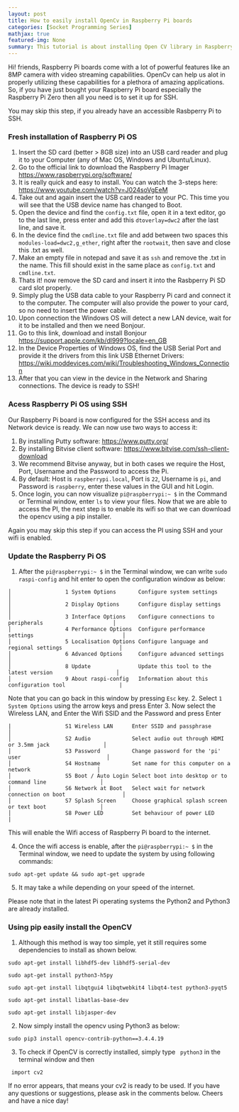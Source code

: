 ```yaml
---
layout: post
title: How to easily install OpenCv in Raspberry Pi boards
categories: [Socket Programming Series]
mathjax: true
featured-img: None
summary: This tutorial is about installing Open CV library in Raspberry Pi 
---
```


Hi! friends, Raspberry Pi boards come with a lot of powerful
features like an 8MP camera with video streaming capabilities. OpenCv can help us alot in properly utilizing these capabilities for a plethora of amazing applications.
So, if you have just bought your Raspberry Pi board especially the Raspberry Pi Zero then all you need is to set it up for SSH.


You may skip this step, if you already have an accessible Rasbperry Pi to SSH.

### Fresh installation of Raspberry Pi OS

1. Insert the SD card (better > 8GB size) into an USB card reader and plug it to your Computer (any of Mac OS, Windows and Ubuntu/Linux).
2. Go to the official link to download the Raspberry Pi Imager https://www.raspberrypi.org/software/
3. It is really quick and easy to install. You can watch the 3-steps here: https://www.youtube.com/watch?v=J024soVgEeM
4. Take out and again insert the USB card reader to your PC. This time you will see that the USB device name has changed to Boot.
5. Open the device and find the ```config.txt``` file, open it in a text editor, go to the last line, press enter and add this ```dtoverlay=dwc2``` after the last line, and save it.
6. In the device find the ```cmdline.txt``` file and add between two spaces this ```modules-load=dwc2,g_ether```, right after the ```rootwait```, then save and close this .txt as well.
7. Make an empty file in notepad and save it as ```ssh``` and remove the .txt in the name. This fill should exist in the same place as  ```config.txt``` and ```cmdline.txt```.
8. Thats it! now remove the SD card and insert it into the Rasbperry Pi SD card slot properly. 
9. Simply plug the USB data cable to your Raspberry Pi card and connect it to the computer. The computer will also provide the power to your card, so no need to insert the power cable.
10. Upon connection the Windows OS will detect a new LAN device, wait for it to be installed and then we need Bonjour.
11. Go to this link, download and install Bonjour https://support.apple.com/kb/dl999?locale=en_GB
12. In the Device Properties of Windows OS, find the USB Serial Port and provide it the drivers from this link USB Ethernet Drivers: https://wiki.moddevices.com/wiki/Troubleshooting_Windows_Connection
13. After that you can view in the device in the Network and Sharing connections. The device is ready to SSH!


### Acess Raspberry Pi OS using SSH

Our Raspberry Pi board is now configured for the SSH access and its Network device is ready. We can now use two ways to access it:
1. By installing Putty software: https://www.putty.org/
2. By installing Bitvise client software: https://www.bitvise.com/ssh-client-download
3. We recommend Bitvise anyway, but in both cases we require the Host, Port, Username and the Password to access the Pi.
4. By default: Host is ```raspberrypi.local```, Port is ```22```, Username is ```pi```, and Password is ```raspberry```, enter these values in the GUI and hit Login.
5. Once login, you can now visualize ```pi@raspberrypi:~ $``` in the Command or Terminal window, enter ```ls``` to view your files. Now that we are able to access the PI, the next step is to enable its wifi so that we can download the opencv using a pip installer.

Again you may skip this step if you can access the PI using SSH and your wifi is enabled.

### Update the Raspberry Pi OS 

1. After the ```pi@raspberrypi:~ $``` in the Terminal window, we can write ```sudo raspi-config``` and hit enter to open the configuration window as below:

```
│                 1 System Options       Configure system settings                                 │
│                 2 Display Options      Configure display settings                                │
│                 3 Interface Options    Configure connections to peripherals                      │
│                 4 Performance Options  Configure performance settings                            │
│                 5 Localisation Options Configure language and regional settings                  │
│                 6 Advanced Options     Configure advanced settings                               │
│                 8 Update               Update this tool to the latest version                    │
│                 9 About raspi-config   Information about this configuration tool                 |
```
Note that you can go back in this window by pressing ```Esc``` key.
2. Select  ```1 System Options``` using the arrow keys and press Enter
3. Now select the Wireless LAN, and Enter the Wifi SSID and the Password and press Enter
```
|                 S1 Wireless LAN      Enter SSID and passphrase                                   │
│                 S2 Audio             Select audio out through HDMI or 3.5mm jack                 │
│                 S3 Password          Change password for the 'pi' user                           │
│                 S4 Hostname          Set name for this computer on a network                     │
│                 S5 Boot / Auto Login Select boot into desktop or to command line                 │
│                 S6 Network at Boot   Select wait for network connection on boot                  │
│                 S7 Splash Screen     Choose graphical splash screen or text boot                 │
│                 S8 Power LED         Set behaviour of power LED                                  |
```
This will enable the Wifi access of Raspberry Pi board to the internet. 

4. Once the wifi access is enable, after the ```pi@raspberrypi:~ $``` in the Terminal window, we need to update the system by using following commands:

```sudo apt-get update && sudo apt-get upgrade```

5. It may take a while depending on your speed of the internet.

Please note that in the latest Pi operating systems the Python2 and Python3 are already installed.

### Using pip easily install the OpenCV

1. Although this method is way too simple, yet it still requires some dependencies to install as shown below.

```sudo apt-get install libhdf5-dev libhdf5-serial-dev```

```sudo apt-get install python3-h5py```

```sudo apt-get install libqtgui4 libqtwebkit4 libqt4-test python3-pyqt5```

```sudo apt-get install libatlas-base-dev```

```sudo apt-get install libjasper-dev```

2. Now simply install the opencv using Python3 as below:

```sudo pip3 install opencv-contrib-python==3.4.4.19```

3. To check if OpenCV is correctly installed, simply type ``` python3``` in the terminal window and then

``` import cv2```

If no error appears, that means your cv2 is ready to be used. If you have any questions or suggestions, please ask in the comments below. Cheers and have a nice day!










